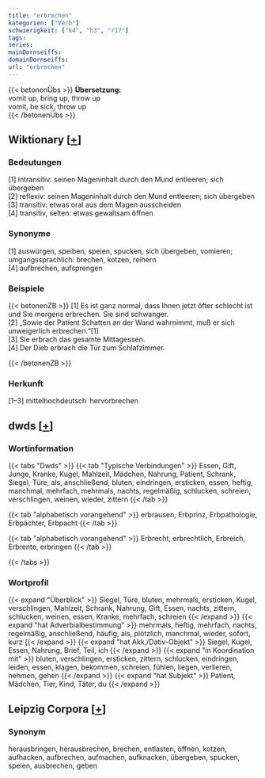 ```yaml
---
title: "erbrechen"
kategorien: ["Verb"]
schwierigkeit: ["k4", "h3", "r17"]
tags:
series:
mainDornseiffs:
domainDornseiffs:
url: "erbrechen"
---
```


{{< betonenÜbs >}}
**Übersetzung:**  
vomit up, bring up, throw up  
vomit, be sick, throw up  
{{< /betonenÜbs >}}

## Wiktionary [[+](https://de.wiktionary.org/wiki/erbrechen)]

### Bedeutungen
[1] intransitiv: seinen Mageninhalt durch den Mund entleeren; sich übergeben  
[2] reflexiv: seinen Mageninhalt durch den Mund entleeren; sich übergeben  
[3] transitiv: etwas oral aus dem Magen ausscheiden  
[4] transitiv, selten: etwas gewaltsam öffnen  

### Synonyme
[1] auswürgen, speiben, speien, spucken, sich übergeben, vomieren; umgangssprachlich: brechen, kotzen, reihern  
[4] aufbrechen, aufsprengen  

### Beispiele
{{< betonenZB >}}
[1] Es ist ganz normal, dass Ihnen jetzt öfter schlecht ist und Sie morgens erbrechen. Sie sind schwanger.  
[2] „Sowie der Patient Schatten an der Wand wahrnimmt, muß er sich unweigerlich erbrechen.“[1]  
[3] Sie erbrach das gesamte Mittagessen.  
[4] Der Dieb erbrach die Tür zum Schlafzimmer.  

{{< /betonenZB >}}
### Herkunft
[1–3] mittelhochdeutsch hervorbrechen  



## dwds [[+](https://www.dwds.de/wb/erbrechen)]

### Wortinformation
{{< tabs "Dwds" >}}
{{< tab "Typische Verbindungen" >}}
Essen, Gift, Junge, Kranke, Kugel, Mahlzeit, Mädchen, Nahrung, Patient, Schrank, Siegel, Türe, als, anschließend, bluten, eindringen, ersticken, essen, heftig, manchmal, mehrfach, mehrmals, nachts, regelmäßig, schlucken, schreien, verschlingen, weinen, wieder, zittern
{{< /tab >}}

{{< tab "alphabetisch vorangehend" >}}
erbrausen, Erbprinz, Erbpathologie, Erbpächter, Erbpacht
{{< /tab >}}

{{< tab "alphabetisch vorangehend" >}}
Erbrecht, erbrechtlich, Erbreich, Erbrente, erbringen
{{< /tab >}}

{{< /tabs >}}

### Wortprofil
{{< expand "Überblick" >}} Siegel, Türe, bluten, mehrmals, ersticken, Kugel, verschlingen, Mahlzeit, Schrank, Nahrung, Gift, Essen, nachts, zittern, schlucken, weinen, essen, Kranke, mehrfach, schreien {{< /expand >}}
{{< expand "hat Adverbialbestimmung" >}} mehrmals, heftig, mehrfach, nachts, regelmäßig, anschließend, häufig, als, plötzlich, manchmal, wieder, sofort, kurz {{< /expand >}}
{{< expand "hat Akk./Dativ-Objekt" >}} Siegel, Kugel, Essen, Nahrung, Brief, Teil, ich {{< /expand >}}
{{< expand "in Koordination mit" >}} bluten, verschlingen, ersticken, zittern, schlucken, eindringen, leiden, essen, klagen, bekommen, schreien, fühlen, liegen, verlieren, nehmen, gehen {{< /expand >}}
{{< expand "hat Subjekt" >}} Patient, Mädchen, Tier, Kind, Täter, du {{< /expand >}}

## Leipzig Corpora [[+](https://corpora.uni-leipzig.de/en/res?word=erbrechen&corpusId=deu_newscrawl-public_2018)]


### Synonym
herausbringen, herausbrechen, brechen, entlasten, öffnen, kotzen, aufhacken, aufbrechen, aufmachen, aufknacken, übergeben, spucken, speien, ausbrechen, geben

